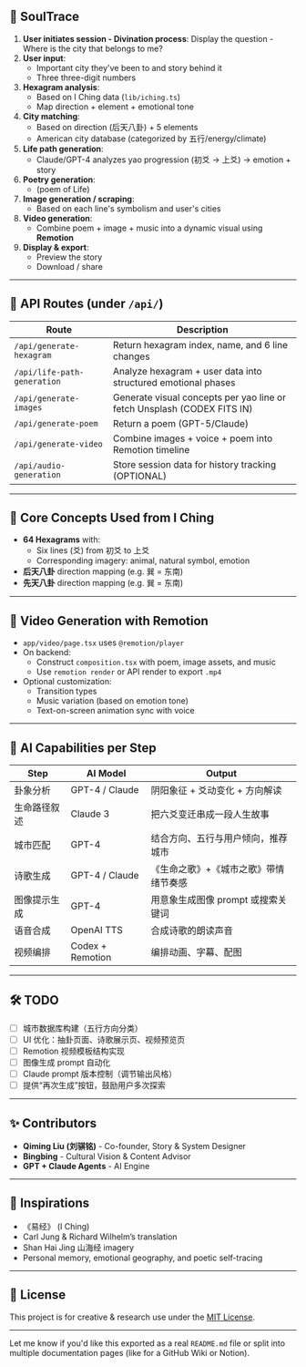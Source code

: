 ## 🧠 SoulTrace

1. **User initiates session - Divination process**: Display the question - Where is the city that belongs to me?
2. **User input**:
   - Important city they've been to and story behind it
   - Three three-digit numbers
3. **Hexagram analysis**:
   - Based on I Ching data (`lib/iching.ts`)
   - Map direction + element + emotional tone
4. **City matching**:
   - Based on direction (后天八卦) + 5 elements
   - American city database (categorized by 五行/energy/climate)
5. **Life path generation**:
   - Claude/GPT-4 analyzes yao progression (初爻 → 上爻) → emotion + story
6. **Poetry generation**:
   - (poem of Life)
7. **Image generation / scraping**:
   - Based on each line's symbolism and user's cities
8. **Video generation**:
   - Combine poem + image + music into a dynamic visual using **Remotion**
9. **Display & export**:
   - Preview the story
   - Download / share

---

## 🎯 API Routes (under `/api/`)

| Route                       | Description                                                             |
| --------------------------- | ----------------------------------------------------------------------- |
| `/api/generate-hexagram`    | Return hexagram index, name, and 6 line changes                         |
| `/api/life-path-generation` | Analyze hexagram + user data into structured emotional phases           |
| `/api/generate-images`      | Generate visual concepts per yao line or fetch Unsplash (CODEX FITS IN) |
| `/api/generate-poem`        | Return a poem (GPT-5/Claude)                                            |
| `/api/generate-video`       | Combine images + voice + poem into Remotion timeline                    |
| `/api/audio-generation`     | Store session data for history tracking (OPTIONAL)                      |

---

## 🧩 Core Concepts Used from I Ching

- **64 Hexagrams** with:
  - Six lines (爻) from 初爻 to 上爻
  - Corresponding imagery: animal, natural symbol, emotion
- **后天八卦** direction mapping (e.g. 巽 = 东南)
- **先天八卦** direction mapping (e.g. 巽 = 东南)

---

## 🎥 Video Generation with Remotion

- `app/video/page.tsx` uses `@remotion/player`
- On backend:
  - Construct `composition.tsx` with poem, image assets, and music
  - Use `remotion render` or API render to export `.mp4`
- Optional customization:
  - Transition types
  - Music variation (based on emotion tone)
  - Text-on-screen animation sync with voice

---

## 🎨 AI Capabilities per Step

| Step         | AI Model         | Output                                |
| ------------ | ---------------- | ------------------------------------- |
| 卦象分析     | GPT-4 / Claude   | 阴阳象征 + 爻动变化 + 方向解读        |
| 生命路径叙述 | Claude 3         | 把六爻变迁串成一段人生故事            |
| 城市匹配     | GPT-4            | 结合方向、五行与用户倾向，推荐城市    |
| 诗歌生成     | GPT-4 / Claude   | 《生命之歌》+《城市之歌》带情绪节奏感 |
| 图像提示生成 | GPT-4            | 用意象生成图像 prompt 或搜索关键词    |
| 语音合成     | OpenAI TTS       | 合成诗歌的朗读声音                    |
| 视频编排     | Codex + Remotion | 编排动画、字幕、配图                  |

---

## 🛠️ TODO

- [ ] 城市数据库构建（五行方向分类）
- [ ] UI 优化：抽卦页面、诗歌展示页、视频预览页
- [ ] Remotion 视频模板结构实现
- [ ] 图像生成 prompt 自动化
- [ ] Claude prompt 版本控制（调节输出风格）
- [ ] 提供“再次生成”按钮，鼓励用户多次探索

---

## ✨ Contributors

- **Qiming Liu (刘骐铭)** - Co-founder, Story & System Designer
- **Bingbing** - Cultural Vision & Content Advisor
- **GPT + Claude Agents** - AI Engine

---

## 📌 Inspirations

- 《易经》 (I Ching)
- Carl Jung & Richard Wilhelm’s translation
- Shan Hai Jing 山海经 imagery
- Personal memory, emotional geography, and poetic self-tracing

---

## 🧭 License

This project is for creative & research use under the [MIT License](./LICENSE).

---

Let me know if you'd like this exported as a real `README.md` file or split into multiple documentation pages (like for a GitHub Wiki or Notion).

